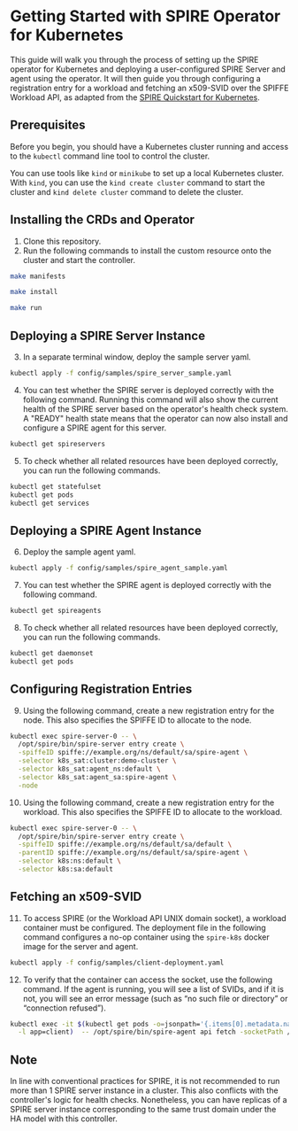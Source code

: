# Getting Started with SPIRE Operator for Kubernetes

This guide will walk you through the process of setting up the SPIRE operator for Kubernetes and deploying a user-configured SPIRE Server and agent using the operator. It will then guide you through configuring a registration entry for a workload and fetching an x509-SVID over the SPIFFE Workload API, as adapted from the [SPIRE Quickstart for Kubernetes](https://spiffe.io/docs/latest/try/getting-started-k8s/). 

## Prerequisites
Before you begin, you should have a Kubernetes cluster running and access to the `kubectl` command line tool to control the cluster. 

You can use tools like `kind` or `minikube` to set up a local Kubernetes cluster. With `kind`, you can use the `kind create cluster` command to start the cluster and `kind delete cluster` command to delete the cluster. 

## Installing the CRDs and Operator
1. Clone this repository. 
2. Run the following commands to install the custom resource onto the cluster and start the controller. 
```bash
make manifests
```

```bash
make install
```


```bash
make run
```

## Deploying a SPIRE Server Instance
3. In a separate terminal window, deploy the sample server yaml. 
```bash
kubectl apply -f config/samples/spire_server_sample.yaml
```

4. You can test whether the SPIRE server is deployed correctly with the following command. Running this command will also show the current health of the SPIRE server based on the operator's health check system. A "READY" health state means that the operator can now also install and configure a SPIRE agent for this server. 
```bash
kubectl get spireservers
```

5. To check whether all related resources have been deployed correctly, you can run the following commands. 
```bash
kubectl get statefulset
kubectl get pods
kubectl get services
```

## Deploying a SPIRE Agent Instance
6. Deploy the sample agent yaml. 
```bash
kubectl apply -f config/samples/spire_agent_sample.yaml
```

7. You can test whether the SPIRE agent is deployed correctly with the following command. 
```bash
kubectl get spireagents
```

8. To check whether all related resources have been deployed correctly, you can run the following commands. 
```bash
kubectl get daemonset
kubectl get pods
```

## Configuring Registration Entries
9. Using the following command, create a new registration entry for the node. This also specifies the SPIFFE ID to allocate to the node. 
```bash
kubectl exec spire-server-0 -- \
  /opt/spire/bin/spire-server entry create \
  -spiffeID spiffe://example.org/ns/default/sa/spire-agent \
  -selector k8s_sat:cluster:demo-cluster \
  -selector k8s_sat:agent_ns:default \
  -selector k8s_sat:agent_sa:spire-agent \
  -node
```

10. Using the following command, create a new registration entry for the workload. This also specifies the SPIFFE ID to allocate to the workload.
```bash
kubectl exec spire-server-0 -- \
  /opt/spire/bin/spire-server entry create \
  -spiffeID spiffe://example.org/ns/default/sa/default \
  -parentID spiffe://example.org/ns/default/sa/spire-agent \
  -selector k8s:ns:default \
  -selector k8s:sa:default
``` 

## Fetching an x509-SVID
11. To access SPIRE (or the Workload API UNIX domain socket), a workload container must be configured. The deployment file in the following command configures a no-op container using the `spire-k8s` docker image for the server and agent. 
```bash
kubectl apply -f config/samples/client-deployment.yaml
```

12. To verify that the container can access the socket, use the following command. If the agent is running, you will see a list of SVIDs, and if it is not, you will see an error message (such as “no such file or directory” or “connection refused”). 
```bash
kubectl exec -it $(kubectl get pods -o=jsonpath='{.items[0].metadata.name}' \
  -l app=client)  -- /opt/spire/bin/spire-agent api fetch -socketPath /run/spire/sockets/agent.sock
```

## Note
In line with conventional practices for SPIRE, it is not recommended to run more than 1 SPIRE server instance in a cluster. This also conflicts with the controller's logic for health checks. Nonetheless, you can have replicas of a SPIRE server instance corresponding to the same trust domain under the HA model with this controller. 
